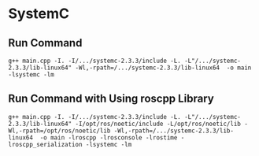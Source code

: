 # SystemC
## Run Command
``` g++ main.cpp -I. -I/.../systemc-2.3.3/include -L. -L"/.../systemc-2.3.3/lib-linux64" -Wl,-rpath=/.../systemc-2.3.3/lib-linux64  -o main -lsystemc -lm ```
## Run Command with Using roscpp Library
``` g++ main.cpp -I. -I/.../systemc-2.3.3/include -L. -L"/.../systemc-2.3.3/lib-linux64" -I/opt/ros/noetic/include -L/opt/ros/noetic/lib -Wl,-rpath=/opt/ros/noetic/lib -Wl,-rpath=/.../systemc-2.3.3/lib-linux64  -o main -lroscpp -lrosconsole -lrostime -lroscpp_serialization -lsystemc -lm ```

